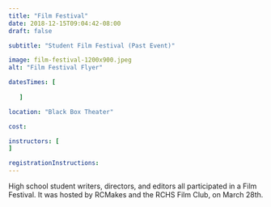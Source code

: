 ```yaml
---
title: "Film Festival"
date: 2018-12-15T09:04:42-08:00
draft: false

subtitle: "Student Film Festival (Past Event)"

image: film-festival-1200x900.jpeg
alt: "Film Festival Flyer"

datesTimes: [ 
   
   ]

location: "Black Box Theater"

cost:

instructors: [
]

registrationInstructions: 
---
```

High school student writers, directors, and editors all participated in a Film Festival. It was hosted by RCMakes and the RCHS Film Club, on March 28th.
